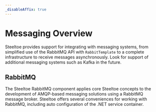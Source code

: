 ```yaml
---
_disableAffix: true
---
```


# Messaging Overview

Steeltoe provides support for integrating with messaging systems, from simplified use of the RabbitMQ API with `RabbitTemplate` to a complete infrastructure to receive messages asynchronously.
Look for support of additional messaging systems such as Kafka in the future.

## RabbitMQ

The Steeltoe RabbitMQ component applies core Steeltoe concepts to the development of AMQP-based messaging solutions using a RabbitMQ message broker.
Steeltoe offers several conveniences for working with RabbitMQ, including auto configuration of the .NET service container.
